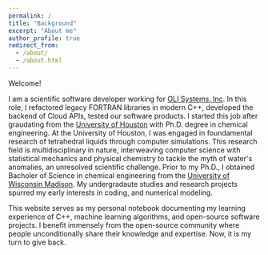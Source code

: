 ```yaml
---
permalink: /
title: "Background"
excerpt: "About me"
author_profile: true
redirect_from: 
  - /about/
  - /about.html
---
```

Welcome! 

I am a scientific software developer working for [OLI Systems, Inc](https://www.olisystems.com). In this role, I refactored legacy FORTRAN libraries in modern C++, developed the backend of Cloud APIs, tested our software products. I started this job after graudating from the [University of Houston](https://www.chee.uh.edu) with Ph.D. degree in chemical engineering. At the University of Houston, I was engaged in foundamental research of tetrahedral liquids through computer simulations. This research field is multidisciplinary in nature, interweaving computer science with statistical mechanics and physical chemistry to tackle the myth of water's anomalies, an unresolved scientific challenge. Prior to my Ph.D., I obtained Bacholer of Science in chemical engineering from the [University of Wisconsin Madison](https://engineering.wisc.edu/departments/chemical-biological-engineering/). My undergradaute studies and research projects spurred my early interests in coding, and numerical modeling. 

This website serves as my personal notebook documenting my learning experience of C++, machine learning algorithms, and open-source software projects. I benefit immensely from the open-source community where people unconditionally share their knowledge and expertise. Now, it is my turn to give back.   
